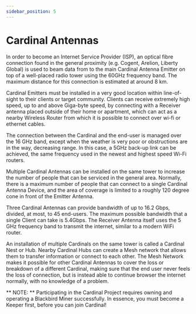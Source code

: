 ```yaml
---
sidebar_position: 5
---
```


# Cardinal Antennas

In order to become an Internet Service Provider (ISP), an optical fibre connection found in the general proximity (e.g. Cogent, Arelion, Liberty Global) is used to beam data from to the main Cardinal Antenna Emitter on top of a well-placed radio tower using the 60GHz frequency band. The maximum distance for this connection is estimated at around 8 km. 

Cardinal Emitters must be installed in a very good location within line-of-sight to their clients or target community. Clients can receive extremely high speed, up to and above Giga-byte speed, by connecting with a Receiver antenna placed outside of their home or apartment, which can act as a nearby Wireless Router from which it is possible to connect over wi-fi or ethernet cables. 

The connection between the Cardinal and the end-user is managed over the 16 GHz band, except when the weather is very poor or obstructions are in the way, decreasing range. In this case, a 5GHz back-up link can be achieved, the same frequency used in the newest and highest speed Wi-Fi routers.

Multiple Cardinal Antennas can be installed on the same tower to increase the number of people that can be serviced in the general area. Normally, there is a maximum number of people that can connect to a single Cardinal Antenna Device, and the area of coverage is limited to a roughly 120 degree cone in front of the Emitter Antenna.

Three Cardinal Antennas can provide bandwidth of up to 16.2 Gbps, divided, at most, to 45 end-users. The maximum possible bandwidth that a single Client can take is 5.4Gbps. The Receiver Antenna itself uses the 5 GHz frequency band to transmit the internet, similar to a modern WiFi router.

An installation of multiple Cardinals on the same tower is called a Cardinal Nest or Hub. Nearby Cardinal Hubs can create a Mesh network that allows them to transfer information or connect to each other. The Mesh Network makes it possible for other Cardinal Antennas to cover the loss or breakdown of a different Cardinal, making sure that the end user never feels the loss of connection, but is instead able to continue browser the internet normally, with no knowledge of a problem.

** NOTE: ** Participating in the Cardinal Project requires owning and operating a Blackbird Miner successfully. In essence, you must become a Keeper first, before you can join Cardinal!